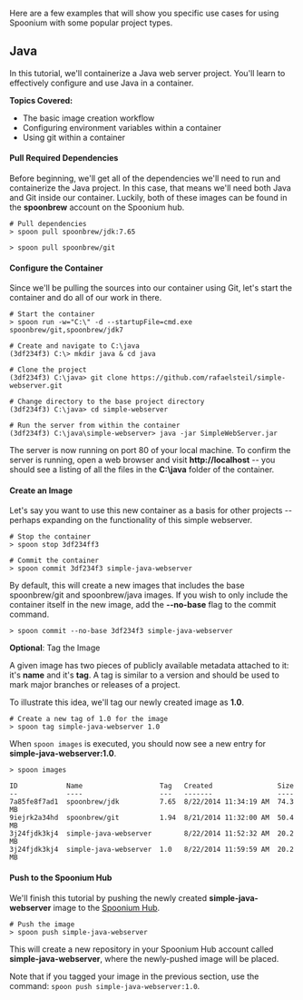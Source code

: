 Here are a few examples that will show you specific use cases for using Spoonium with some popular project types.

## Java

In this tutorial, we'll containerize a Java web server project. You'll learn to effectively configure and use Java in a container.

**Topics Covered:**

- The basic image creation workflow
- Configuring environment variables within a container
- Using git within a container

#### Pull Required Dependencies

Before beginning, we'll get all of the dependencies we'll need to run and containerize the Java project. In this case, that means we'll need both Java and Git inside our container. Luckily, both of these images can be found in the **spoonbrew** account on the Spoonium hub. 

```
# Pull dependencies
> spoon pull spoonbrew/jdk:7.65

> spoon pull spoonbrew/git
```

#### Configure the Container

Since we'll be pulling the sources into our container using Git, let's start the container and do all of our work in there. 

```
# Start the container
> spoon run -w="C:\" -d --startupFile=cmd.exe spoonbrew/git,spoonbrew/jdk7

# Create and navigate to C:\java
(3df234f3) C:\> mkdir java & cd java

# Clone the project
(3df234f3) C:\java> git clone https://github.com/rafaelsteil/simple-webserver.git

# Change directory to the base project directory
(3df234f3) C:\java> cd simple-webserver

# Run the server from within the container
(3df234f3) C:\java\simple-webserver> java -jar SimpleWebServer.jar
```

The server is now running on port 80 of your local machine. To confirm the server is running, open a web browser and visit **http://localhost** -- you should see a listing of all the files in the **C:\\java** folder of the container. 

#### Create an Image

Let's say you want to use this new container as a basis for other projects -- perhaps expanding on the functionality of this simple webserver. 

```
# Stop the container
> spoon stop 3df234ff3

# Commit the container
> spoon commit 3df234f3 simple-java-webserver
```

By default, this will create a new images that includes the base spoonbrew/git and spoonbrew/java images. If you wish to only include the container itself in the new image, add the **--no-base** flag to the commit command. 

```
> spoon commit --no-base 3df234f3 simple-java-webserver
```

**Optional**: Tag the Image

A given image has two pieces of publicly available metadata attached to it: it's **name** and it's **tag**. A tag is similar to a version and should be used to mark major branches or releases of a project. 

To illustrate this idea, we'll tag our newly created image as **1.0**.

```
# Create a new tag of 1.0 for the image
> spoon tag simple-java-webserver 1.0
```

When `spoon images` is executed, you should now see a new entry for **simple-java-webserver:1.0**.

```
> spoon images

ID            Name                   Tag   Created                Size
--            ----                   ---   -------                ----
7a85fe8f7ad1  spoonbrew/jdk 		 7.65  8/22/2014 11:34:19 AM  74.3 MB
9iejrk2a34hd  spoonbrew/git 		 1.94  8/21/2014 11:32:00 AM  50.4 MB
3j24fjdk3kj4  simple-java-webserver        8/22/2014 11:52:32 AM  20.2 MB
3j24fjdk3kj4  simple-java-webserver  1.0   8/22/2014 11:59:59 AM  20.2 MB
```

#### Push to the Spoonium Hub

We'll finish this tutorial by pushing the newly created **simple-java-webserver** image to the [Spoonium Hub](/hub). 

```
# Push the image
> spoon push simple-java-webserver
```

This will create a new repository in your Spoonium Hub account called **simple-java-webserver**, where the newly-pushed image will be placed. 

Note that if you tagged your image in the previous section, use the command: `spoon push simple-java-webserver:1.0`. 